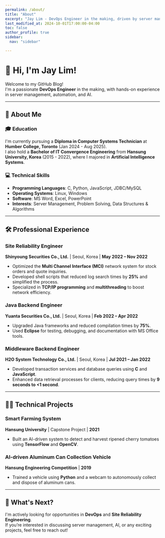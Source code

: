 ```yaml
---
permalink: /about/
title: "About"
excerpt: "Jay Lim - DevOps Engineer in the making, driven by server management, automation, and AI."  
last_modified_at: 2024-10-01T17:00:00-04:00
toc: false
author_profile: true
sidebar:
  nav: "sidebar"

---
```



# 👋 Hi, I'm **Jay Lim**!

Welcome to my GitHub Blog!  
I'm a passionate **DevOps Engineer** in the making, with hands-on experience in server management, automation, and AI.

---

## 🌟 **About Me**

### 🎓 **Education**

I'm currently pursuing a **Diploma in Computer Systems Technician** at **Humber College, Toronto** (Jan 2024 - Aug 2025).  
I also hold a **Bachelor of IT Convergence Engineering** from **Hansung University, Korea** (2015 - 2022), where I majored in **Artificial Intelligence Systems**.

### 💻 **Technical Skills**

- **Programming Languages**: C, Python, JavaScript, JDBC/MySQL  
- **Operating Systems**: Linux, Windows  
- **Software**: MS Word, Excel, PowerPoint  
- **Interests**: Server Management, Problem Solving, Data Structures & Algorithms  

---

## 🛠 **Professional Experience**

### **Site Reliability Engineer**  
**Shinyoung Securities Co., Ltd.** | Seoul, Korea | **May 2022 – Nov 2022**  
- Optimized the **Multi Channel Interface (MCI)** network system for stock orders and quote inquiries.  
- Developed shell scripts that reduced log search times by **25%** and simplified the process.  
- Specialized in **TCP/IP programming** and **multithreading** to boost network efficiency.

### **Java Backend Engineer**  
**Yuanta Securities Co., Ltd.** | Seoul, Korea | **Feb 2022 – Apr 2022**  
- Upgraded Java frameworks and reduced compilation times by **75%**.  
- Used **Eclipse** for testing, debugging, and documentation with MS Office tools.

### **Middleware Backend Engineer**  
**H2O System Technology Co., Ltd.** | Seoul, Korea | **Jul 2021 – Jan 2022**  
- Developed transaction services and database queries using **C** and **JavaScript**.  
- Enhanced data retrieval processes for clients, reducing query times by **9 seconds to <1 second**.

---

## 🧑‍💻 **Technical Projects**

### **Smart Farming System**  
**Hansung University** | Capstone Project | **2021**  
- Built an AI-driven system to detect and harvest ripened cherry tomatoes using **TensorFlow** and **OpenCV**.

### **AI-driven Aluminum Can Collection Vehicle**  
**Hansung Engineering Competition** | **2019**  
- Trained a vehicle using **Python** and a webcam to autonomously collect and dispose of aluminum cans.

---

## 🚀 **What's Next?**

I'm actively looking for opportunities in **DevOps** and **Site Reliability Engineering**.  
If you’re interested in discussing server management, AI, or any exciting projects, feel free to reach out!